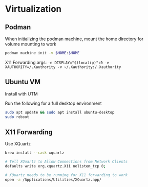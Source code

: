 # Virtualization

## Podman

When initializing the podman machine, mount the home directory for volume mounting to work

```sh
podman machine init -v $HOME:$HOME
```

X11 Forwarding args: `-e DISPLAY="$(localip)":0 -e XAUTHORITY=/.Xauthority -v ~/.Xauthority:/.Xauthority`

## Ubuntu VM

Install with UTM

Run the following for a full desktop environment

```sh
sudo apt update && sudo apt install ubuntu-desktop
sudo reboot
```

## X11 Forwarding

Use XQuartz

```sh
brew install --cask xquartz

# Tell XQuartz to Allow Connections from Network Clients
defaults write org.xquartz.X11 nolisten_tcp 0;

# XQuartz needs to be running for X11 forwarding to work
open -a /Applications/Utilities/XQuartz.app/
```
